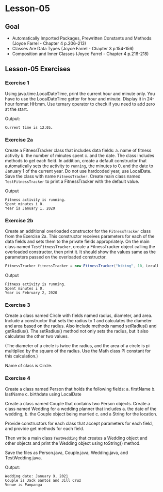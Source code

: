 # Lesson-05

## Goal
* Automatically Imported Packages, Prewritten Constants
  and Methods (Joyce Farrel - Chapter 4 p.206-213)
* Classes Are Data Types (Joyce Farrel - Chapter 3 p.154-156)
* Composition and Inner Classes (Joyce Farrel - Chapter 4 p.216-218)


## Lesson-05 Exercises

### Exercise 1
Using java.time.LocalDateTime, print the current hour and minute only.
You have to use the LocalDateTime getter for hour and minute.
Display it in 24-hour format HH:mm. 
Use ternary operator to check if you need to add zero at the start.

Output:
 
````
Current time is 12:05.
````

### Exercise 2a

Create a FitnessTracker class that includes data fields:
a. name of fitness activity
b. the number of minutes spent
c. and the date. 
The class includes methods to get each field. 
In addition, create a default constructor that automatically sets the activity to `running`, the minutes to 0, and the date to
January 1 of the current year. Do not use hardcoded year, use LocalDate.
Save the class with name `FitnessTracker`. 
Create main class named `TestFitnessTracker` to print a FitnessTracker with the default value.

Output
````
Fitness activity is running.
Spent minutes i 0.
Year is January 1, 2020
````

### Exercise 2b

Create an additional overloaded constructor for the `FitnessTracker` class
from the Exercise 2a. This constructor receives parameters for each of
the data fields and sets them to the private fields appropriately.
On the main class named `TestFitnessTracker`, create a FitnessTracker object 
calling the overloaded constructor, then print it. It should show the values
same as the parameters passed on the overloaded constructor.

````java
FitnessTracker fitnessTracker = new FitnessTracker("hiking", 10, LocalDate.of(2019, 02, 02));
````

Output
````
Fitness activity is running.
Spent minutes i 0.
Year is February 2, 2020
````

### Exercise 3

Create a class named Circle with fields named radius, diameter, and area.
Include a constructor that sets the radius to 1 and calculates the diameter and area
based on the radius. Also include methods named setRadius() and getRadius(). The
setRadius() method not only sets the radius, but it also calculates the other 
two values. 

(The diameter of a circle is twice the radius, and the area of a circle is pi multiplied by the square of the radius. Use the Math class PI constant
for this calculation.) 

Name of class is Circle.

### Exercise 4
Create a class named Person that holds the following fields: 
a. firstName
b. lastName 
c. birthdate using LocalDate

Create a class named Couple that contains two Person objects. 
Create a class named Wedding for a wedding planner that includes 
a. the date of the wedding,
b. the Couple object being married
c. and a String for the location. 

Provide constructors for each class that accept parameters for each field, and provide get
methods for each field. 

Then write a main class `TestWedding` that creates a Wedding object and other objects and print the Wedding
object using toString() method. 

Save the files as Person.java, Couple.java, Wedding.java, and TestWedding.java.

Output:

```
Wedding date: January 9, 2021
Couple is Jack Santos and Jill Cruz
Venue is Pampanga
```